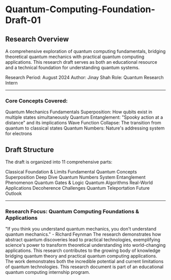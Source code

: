 # Quantum-Computing-Foundation-Draft-01

## Research Overview
A comprehensive exploration of quantum computing fundamentals, bridging theoretical quantum mechanics with practical quantum computing applications. 
This research draft serves as both an educational resource and a technical foundation for understanding quantum systems.


Research Period: August 2024
Author: Jinay Shah
Role: Quantum Research Intern

---

### Core Concepts Covered:

Quantum Mechanics Fundamentals
Superposition: How qubits exist in multiple states simultaneously
Quantum Entanglement: "Spooky action at a distance" and its implications
Wave Function Collapse: The transition from quantum to classical states
Quantum Numbers: Nature's addressing system for electrons

## Draft Structure
The draft is organized into 11 comprehensive parts:

Classical Foundation & Limits
Fundamental Quantum Concepts
Superposition Deep Dive
Quantum Numbers System
Entanglement Phenomenon
Quantum Gates & Logic
Quantum Algorithms
Real-World Applications
Decoherence Challenges
Quantum Teleportation
Future Outlook

---

### Research Focus: Quantum Computing Foundations & Applications
"If you think you understand quantum mechanics, you don't understand quantum mechanics." - Richard Feynman
The research demonstrates how abstract quantum discoveries lead to practical technologies, exemplifying science's power to transform theoretical understanding into world-changing applications.
This research contributes to the growing body of knowledge bridging quantum theory and practical quantum computing applications. 
The work demonstrates both the incredible potential and current limitations of quantum technologies.
This research document is part of an educational quantum computing internship program.
